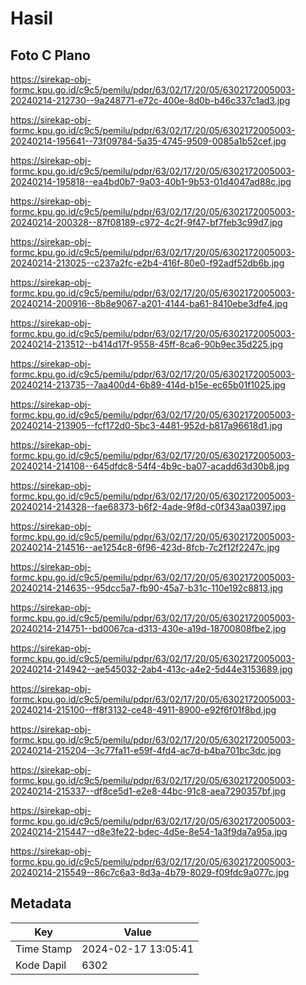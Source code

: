 # Hasil

## Foto C Plano

https://sirekap-obj-formc.kpu.go.id/c9c5/pemilu/pdpr/63/02/17/20/05/6302172005003-20240214-212730--9a248771-e72c-400e-8d0b-b46c337c1ad3.jpg

https://sirekap-obj-formc.kpu.go.id/c9c5/pemilu/pdpr/63/02/17/20/05/6302172005003-20240214-195641--73f09784-5a35-4745-9509-0085a1b52cef.jpg

https://sirekap-obj-formc.kpu.go.id/c9c5/pemilu/pdpr/63/02/17/20/05/6302172005003-20240214-195818--ea4bd0b7-9a03-40b1-9b53-01d4047ad88c.jpg

https://sirekap-obj-formc.kpu.go.id/c9c5/pemilu/pdpr/63/02/17/20/05/6302172005003-20240214-200328--87f08189-c972-4c2f-9f47-bf7feb3c99d7.jpg

https://sirekap-obj-formc.kpu.go.id/c9c5/pemilu/pdpr/63/02/17/20/05/6302172005003-20240214-213025--c237a2fc-e2b4-416f-80e0-f92adf52db6b.jpg

https://sirekap-obj-formc.kpu.go.id/c9c5/pemilu/pdpr/63/02/17/20/05/6302172005003-20240214-200916--8b8e9067-a201-4144-ba61-8410ebe3dfe4.jpg

https://sirekap-obj-formc.kpu.go.id/c9c5/pemilu/pdpr/63/02/17/20/05/6302172005003-20240214-213512--b414d17f-9558-45ff-8ca6-90b9ec35d225.jpg

https://sirekap-obj-formc.kpu.go.id/c9c5/pemilu/pdpr/63/02/17/20/05/6302172005003-20240214-213735--7aa400d4-6b89-414d-b15e-ec65b01f1025.jpg

https://sirekap-obj-formc.kpu.go.id/c9c5/pemilu/pdpr/63/02/17/20/05/6302172005003-20240214-213905--fcf172d0-5bc3-4481-952d-b817a96618d1.jpg

https://sirekap-obj-formc.kpu.go.id/c9c5/pemilu/pdpr/63/02/17/20/05/6302172005003-20240214-214108--645dfdc8-54f4-4b9c-ba07-acadd63d30b8.jpg

https://sirekap-obj-formc.kpu.go.id/c9c5/pemilu/pdpr/63/02/17/20/05/6302172005003-20240214-214328--fae68373-b6f2-4ade-9f8d-c0f343aa0397.jpg

https://sirekap-obj-formc.kpu.go.id/c9c5/pemilu/pdpr/63/02/17/20/05/6302172005003-20240214-214516--ae1254c8-6f96-423d-8fcb-7c2f12f2247c.jpg

https://sirekap-obj-formc.kpu.go.id/c9c5/pemilu/pdpr/63/02/17/20/05/6302172005003-20240214-214635--95dcc5a7-fb90-45a7-b31c-110e192c8813.jpg

https://sirekap-obj-formc.kpu.go.id/c9c5/pemilu/pdpr/63/02/17/20/05/6302172005003-20240214-214751--bd0067ca-d313-430e-a19d-18700808fbe2.jpg

https://sirekap-obj-formc.kpu.go.id/c9c5/pemilu/pdpr/63/02/17/20/05/6302172005003-20240214-214942--ae545032-2ab4-413c-a4e2-5d44e3153689.jpg

https://sirekap-obj-formc.kpu.go.id/c9c5/pemilu/pdpr/63/02/17/20/05/6302172005003-20240214-215100--ff8f3132-ce48-4911-8900-e92f6f01f8bd.jpg

https://sirekap-obj-formc.kpu.go.id/c9c5/pemilu/pdpr/63/02/17/20/05/6302172005003-20240214-215204--3c77fa11-e59f-4fd4-ac7d-b4ba701bc3dc.jpg

https://sirekap-obj-formc.kpu.go.id/c9c5/pemilu/pdpr/63/02/17/20/05/6302172005003-20240214-215337--df8ce5d1-e2e8-44bc-91c8-aea7290357bf.jpg

https://sirekap-obj-formc.kpu.go.id/c9c5/pemilu/pdpr/63/02/17/20/05/6302172005003-20240214-215447--d8e3fe22-bdec-4d5e-8e54-1a3f9da7a95a.jpg

https://sirekap-obj-formc.kpu.go.id/c9c5/pemilu/pdpr/63/02/17/20/05/6302172005003-20240214-215549--86c7c6a3-8d3a-4b79-8029-f09fdc9a077c.jpg


## Metadata

| Key        | Value               |
| ---------- | ------------------- |
| Time Stamp | 2024-02-17 13:05:41 |
| Kode Dapil | 6302                |



